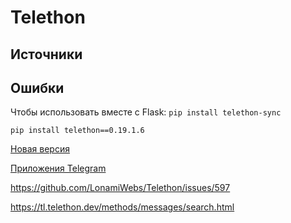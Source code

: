 # Telethon
## Источники


## Ошибки
Чтобы использовать вместе с Flask: ``` pip install telethon-sync ```


```
pip install telethon==0.19.1.6
```

[Новая версия](https://docs.telethon.dev/en/latest/misc/compatibility-and-convenience.html)

[Приложения Telegram](https://my.telegram.org/auth?to=apps)

https://github.com/LonamiWebs/Telethon/issues/597

https://tl.telethon.dev/methods/messages/search.html